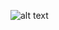 ![alt text]([https://github.com/Damarwendha/Rock_Paper_Scissors/blob/main/Rock%20Scissors%20Paper/image/Screenshot%20(129)](https://github.com/Damarwendha/Rock_Paper_Scissors/blob/main/Rock%20Scissors%20Paper/image/Screenshot%20(133).png)https://github.com/Damarwendha/Rock_Paper_Scissors/blob/main/Rock%20Scissors%20Paper/image/Screenshot%20(133).png?raw=true)

